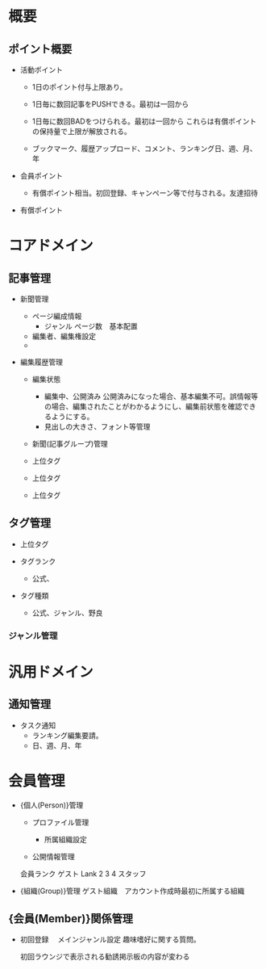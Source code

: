 # 概要

## ポイント概要

- 活動ポイント

  - 1日のポイント付与上限あり。
  - 1日毎に数回記事をPUSHできる。最初は一回から
  - 1日毎に数回BADをつけられる。最初は一回から
    これらは有償ポイントの保持量で上限が解放される。

  - ブックマーク、履歴アップロード、コメント、ランキング日、週、月、年

- 会員ポイント
  - 有償ポイント相当。初回登録、キャンペーン等で付与される。友達招待

- 有償ポイント

# コアドメイン

## 記事管理

- 新聞管理
  - ページ編成情報
    - ジャンル ページ数　基本配置
  - 編集者、編集権設定
  - 

- 編集履歴管理
  - 編集状態
    - 編集中、公開済み
      公開済みになった場合、基本編集不可。誤情報等の場合、編集されたことがわかるようにし、編集前状態を確認できるようにする。
    - 見出しの大きさ、フォント等管理

  - 新聞(記事グループ)管理

  - 上位タグ
  - 上位タグ
  - 上位タグ

## タグ管理

  - 上位タグ

  - タグランク
    - 公式、

  - タグ種類
    - 公式、ジャンル、野良

### ジャンル管理


# 汎用ドメイン

## 通知管理

- タスク通知
  - ランキング編集要請。
  - 日、週、月、年

# 会員管理

- {個人(Person)}管理

  - プロファイル管理
    - 所属組織設定

  - 公開情報管理

  会員ランク
    ゲスト Lank 2 3 4
    スタッフ


- {組織(Group)}管理
  ゲスト組織　アカウント作成時最初に所属する組織


## {会員(Member)}関係管理

- 初回登録
　メインジャンル設定
  趣味嗜好に関する質問。

    初回ラウンジで表示される勧誘掲示板の内容が変わる

